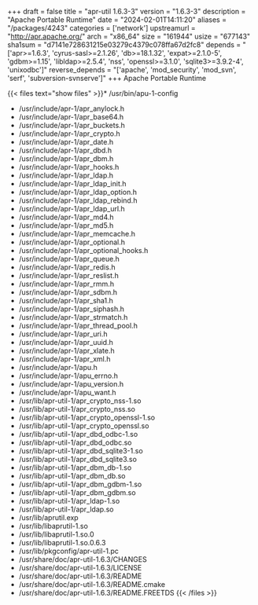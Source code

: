 +++
draft = false
title = "apr-util 1.6.3-3"
version = "1.6.3-3"
description = "Apache Portable Runtime"
date = "2024-02-01T14:11:20"
aliases = "/packages/4243"
categories = ['network']
upstreamurl = "http://apr.apache.org/"
arch = "x86_64"
size = "161944"
usize = "677143"
sha1sum = "d7141e728631215e03279c4379c078ffa67d2fc8"
depends = "['apr>=1.6.3', 'cyrus-sasl>=2.1.26', 'db>=18.1.32', 'expat>=2.1.0-5', 'gdbm>=1.15', 'libldap>=2.5.4', 'nss', 'openssl>=3.1.0', 'sqlite3>=3.9.2-4', 'unixodbc']"
reverse_depends = "['apache', 'mod_security', 'mod_svn', 'serf', 'subversion-svnserve']"
+++
Apache Portable Runtime

{{< files text="show files" >}}* /usr/bin/apu-1-config
* /usr/include/apr-1/apr_anylock.h
* /usr/include/apr-1/apr_base64.h
* /usr/include/apr-1/apr_buckets.h
* /usr/include/apr-1/apr_crypto.h
* /usr/include/apr-1/apr_date.h
* /usr/include/apr-1/apr_dbd.h
* /usr/include/apr-1/apr_dbm.h
* /usr/include/apr-1/apr_hooks.h
* /usr/include/apr-1/apr_ldap.h
* /usr/include/apr-1/apr_ldap_init.h
* /usr/include/apr-1/apr_ldap_option.h
* /usr/include/apr-1/apr_ldap_rebind.h
* /usr/include/apr-1/apr_ldap_url.h
* /usr/include/apr-1/apr_md4.h
* /usr/include/apr-1/apr_md5.h
* /usr/include/apr-1/apr_memcache.h
* /usr/include/apr-1/apr_optional.h
* /usr/include/apr-1/apr_optional_hooks.h
* /usr/include/apr-1/apr_queue.h
* /usr/include/apr-1/apr_redis.h
* /usr/include/apr-1/apr_reslist.h
* /usr/include/apr-1/apr_rmm.h
* /usr/include/apr-1/apr_sdbm.h
* /usr/include/apr-1/apr_sha1.h
* /usr/include/apr-1/apr_siphash.h
* /usr/include/apr-1/apr_strmatch.h
* /usr/include/apr-1/apr_thread_pool.h
* /usr/include/apr-1/apr_uri.h
* /usr/include/apr-1/apr_uuid.h
* /usr/include/apr-1/apr_xlate.h
* /usr/include/apr-1/apr_xml.h
* /usr/include/apr-1/apu.h
* /usr/include/apr-1/apu_errno.h
* /usr/include/apr-1/apu_version.h
* /usr/include/apr-1/apu_want.h
* /usr/lib/apr-util-1/apr_crypto_nss-1.so
* /usr/lib/apr-util-1/apr_crypto_nss.so
* /usr/lib/apr-util-1/apr_crypto_openssl-1.so
* /usr/lib/apr-util-1/apr_crypto_openssl.so
* /usr/lib/apr-util-1/apr_dbd_odbc-1.so
* /usr/lib/apr-util-1/apr_dbd_odbc.so
* /usr/lib/apr-util-1/apr_dbd_sqlite3-1.so
* /usr/lib/apr-util-1/apr_dbd_sqlite3.so
* /usr/lib/apr-util-1/apr_dbm_db-1.so
* /usr/lib/apr-util-1/apr_dbm_db.so
* /usr/lib/apr-util-1/apr_dbm_gdbm-1.so
* /usr/lib/apr-util-1/apr_dbm_gdbm.so
* /usr/lib/apr-util-1/apr_ldap-1.so
* /usr/lib/apr-util-1/apr_ldap.so
* /usr/lib/aprutil.exp
* /usr/lib/libaprutil-1.so
* /usr/lib/libaprutil-1.so.0
* /usr/lib/libaprutil-1.so.0.6.3
* /usr/lib/pkgconfig/apr-util-1.pc
* /usr/share/doc/apr-util-1.6.3/CHANGES
* /usr/share/doc/apr-util-1.6.3/LICENSE
* /usr/share/doc/apr-util-1.6.3/README
* /usr/share/doc/apr-util-1.6.3/README.cmake
* /usr/share/doc/apr-util-1.6.3/README.FREETDS
{{< /files >}}